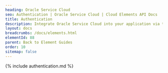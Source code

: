 ```yaml
---
heading: Oracle Service Cloud
seo: Authentication | Oracle Service Cloud | Cloud Elements API Docs
title: Authentication
description: Integrate Oracle Service Cloud into your application via the Cloud Elements APIs.
layout: docs
breadcrumbs: /docs/elements.html
elementId: 88
parent: Back to Element Guides
order: 10
sitemap: false
---
```


{% include authentication.md %}
